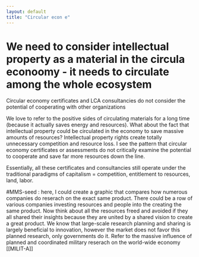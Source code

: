 ```yaml
---
layout: default
title: "Circular econ e"
---
```


# We need to consider intellectual property as a material in the circula econoomy - it needs to circulate among the whole ecosystem 

Circular economy certificates and LCA consultancies do not consider the potential of cooperating with other organizations

We love to refer to the positive sides of circulating materials for a long time (because it actually saves energy and resources). What about the fact that intellectual property could be circulated in the economy to save massive amounts of resources? Intellectual property rights create totally unnecessary competition and resource loss. I see the pattern that circular economy certificates or assessments do not critically examine the potential to cooperate and save far more resources down the line. 

Essentially, all these certificates and consultancies still operate under the traditional paradigms of capitalism = competition, entitlement to resources, land, labor. 

#MMS-seed : here, I could create a graphic that compares how numerous companies do reserach on the exact same product. There could be a row of various companies investing resources and people into the creating the same product. Now think about all the resources freed and avoided if they all shared their insights because they are united by a shared vision to create a great product. 
We know that large-scale research planning and sharing is largely beneficial to innovation, however the market does not favor this planned research, only governments do it. Refer to the massive influence of planned and coordinated military reserach on the world-wide economy [[MILIT-A]]